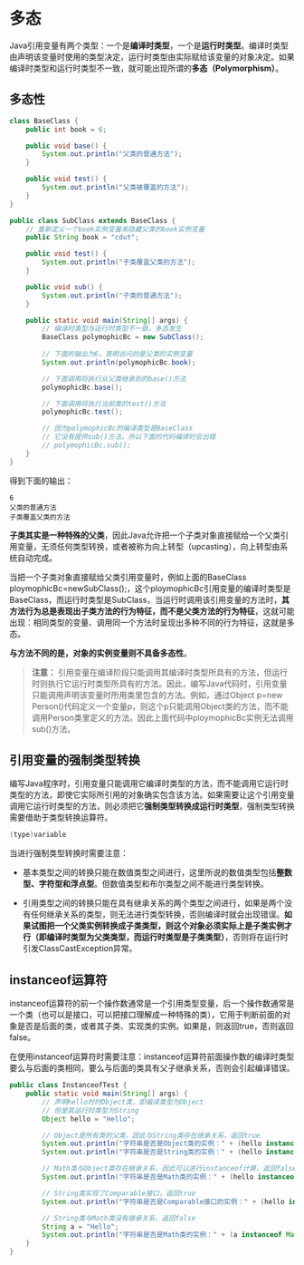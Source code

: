 # 多态 #  

Java引用变量有两个类型：一个是**编译时类型**，一个是**运行时类型**。编译时类型由声明该变量时使用的类型决定，运行时类型由实际赋给该变量的对象决定。如果编译时类型和运行时类型不一致，就可能出现所谓的**多态（Polymorphism）**。  

## 多态性 ##  

```Java
class BaseClass {
    public int book = 6;

    public void base() {
        System.out.println("父类的普通方法");
    }

    public void test() {
        System.out.println("父类被覆盖的方法");
    }
}

public class SubClass extends BaseClass {
    // 重新定义一个book实例变量来隐藏父类的book实例变量
    public String book = "cdut";

    public void test() {
        System.out.println("子类覆盖父类的方法");
    }

    public void sub() {
        System.out.println("子类的普通方法");
    }

    public static void main(String[] args) {
        // 编译时类型与运行时类型不一致，多态发生
        BaseClass polymophicBc = new SubClass();
        
        // 下面的输出为6，表明访问的是父类的实例变量
        System.out.println(polymophicBc.book);

        // 下面调用将执行从父类继承到的base()方法
        polymophicBc.base();

        // 下面调用将执行当前类的test()方法
        polymophicBc.test();

        // 因为polymophicBc的编译类型是BaseClass
        // 它没有提供sub()方法，所以下面的代码编译时会出错
        // polymophicBc.sub();
    }
}
```  

得到下面的输出：

```TXT
6
父类的普通方法
子类覆盖父类的方法
```  

**子类其实是一种特殊的父类**，因此Java允许把一个子类对象直接赋给一个父类引用变量，无须任何类型转换，或者被称为向上转型（upcasting），向上转型由系统自动完成。

当把一个子类对象直接赋给父类引用变量时，例如上面的BaseClass ploymophicBc=newSubClass();，这个ploymophicBc引用变量的编译时类型是BaseClass，而运行时类型是SubClass，当运行时调用该引用变量的方法时，**其方法行为总是表现出子类方法的行为特征，而不是父类方法的行为特征**，这就可能出现：相同类型的变量、调用同一个方法时呈现出多种不同的行为特征，这就是多态。

**与方法不同的是，对象的实例变量则不具备多态性**。

> **注意：** 引用变量在编译阶段只能调用其编译时类型所具有的方法，但运行时则执行它运行时类型所具有的方法。因此，编写Java代码时，引用变量只能调用声明该变量时所用类里包含的方法。例如，通过Object p=new Person()代码定义一个变量p，则这个p只能调用Object类的方法，而不能调用Person类里定义的方法。因此上面代码中ploymophicBc实例无法调用sub()方法。  

## 引用变量的强制类型转换 ##  

编写Java程序时，引用变量只能调用它编译时类型的方法，而不能调用它运行时类型的方法，即使它实际所引用的对象确实包含该方法。如果需要让这个引用变量调用它运行时类型的方法，则必须把它**强制类型转换成运行时类型**，强制类型转换需要借助于类型转换运算符。

```Java
(type)variable
```

当进行强制类型转换时需要注意：

* 基本类型之间的转换只能在数值类型之间进行，这里所说的数值类型包括**整数型、字符型和浮点型**。但数值类型和布尔类型之间不能进行类型转换。

* 引用类型之间的转换只能在具有继承关系的两个类型之间进行，如果是两个没有任何继承关系的类型，则无法进行类型转换，否则编译时就会出现错误。**如果试图把一个父类实例转换成子类类型，则这个对象必须实际上是子类实例才行（即编译时类型为父类类型，而运行时类型是子类类型）**，否则将在运行时引发ClassCastException异常。

## instanceof运算符 ##  

instanceof运算符的前一个操作数通常是一个引用类型变量，后一个操作数通常是一个类（也可以是接口，可以把接口理解成一种特殊的类），它用于判断前面的对象是否是后面的类，或者其子类、实现类的实例。如果是，则返回true，否则返回false。

在使用instanceof运算符时需要注意：instanceof运算符前面操作数的编译时类型要么与后面的类相同，要么与后面的类具有父子继承关系，否则会引起编译错误。

```Java
public class InstanceofTest {
    public static void main(String[] args) {
        // 声明hello时时Object类，即编译类型为Object
        // 但是其运行时类型为String
        Object hello = "Hello";

        // Object是所有类的父类，因此与String类存在继承关系，返回true
        System.out.println("字符串是否是Object类的实例：" + (hello instanceof Object));
        System.out.println("字符串是否是String类的实例：" + (hello instanceof String));

        // Math类与Object类存在继承关系，因此可以进行instanceof计算，返回false
        System.out.println("字符串是否是Math类的实例：" + (hello instanceof Math));

        // String类实现了Comparable接口，返回true
        System.out.println("字符串是否是Comparable接口的实例：" + (hello instanceof Comparable));

        // String类与Math类没有继承关系，返回false
        String a = "Hello";
        System.out.println("字符串是否是Math类的实例：" + (a instanceof Math));
    }
}
```  
